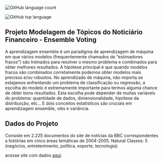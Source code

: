 ![GitHub language count](https://img.shields.io/github/languages/count/jeffersonASilva/Machine_Learning_scikit-learn)

![GitHub top language](https://img.shields.io/github/languages/top/jeffersonASIlva/Machine_Learning_scikit-learn)

## Projeto Modelagem de Tópicos do Noticiário Financeiro - Ensemble Voting

A aprendizagem ensemble é um paradigma de aprendizagem de máquina em que vários
modelos (frequentemente chamados de “estimadores fracos”) são treinados para resolver o
mesmo problema e combinados para obter melhores resultados. A hipótese principal é que
quando modelos fracos são combinados corretamente podemos obter modelos mais precisos
e/ou robustos.
No aprendizado de máquina, não importa se estejamos enfrentando um problema de
classificação ou regressão, a escolha do modelo é extremamente importante para termos
alguma chance de obter bons resultados. Esta escolha pode depender de muitas variáveis do
problema: quantidade de dados, dimensionalidade, hipótese da distribuição, etc... E dois
conceitos estatísticos são cruciais em aprendizagem ensemble, viés e variância.

## Dados do Projeto

Consiste em 2.225 documentos do site de notícias da BBC correspondentes a histórias em cinco áreas temáticas de 2004-2005.
Natural Classes: 5 (negócios, entretenimento, política, esporte, tecnologia)

acesse site com dados [aqui](http://mlg.ucd.ie/datasets/bbc.html).
